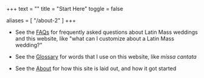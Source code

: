 +++
text = ""
title = "Start Here"
toggle = false

aliases = [
    "/about-2"
]
+++

* See the [FAQs](https://www.latinmasswedding.com/FAQs/) for frequently asked questions about Latin Mass weddings and this website, like "what can I customize about a Latin Mass wedding?"

* See the [Glossary](https://www.latinmasswedding.com/glossary/) for words that I use on this website, like _missa cantata_

* See the [About](https://www.latinmasswedding.com/about-this-site/) for how this site is laid out, and how it got started
